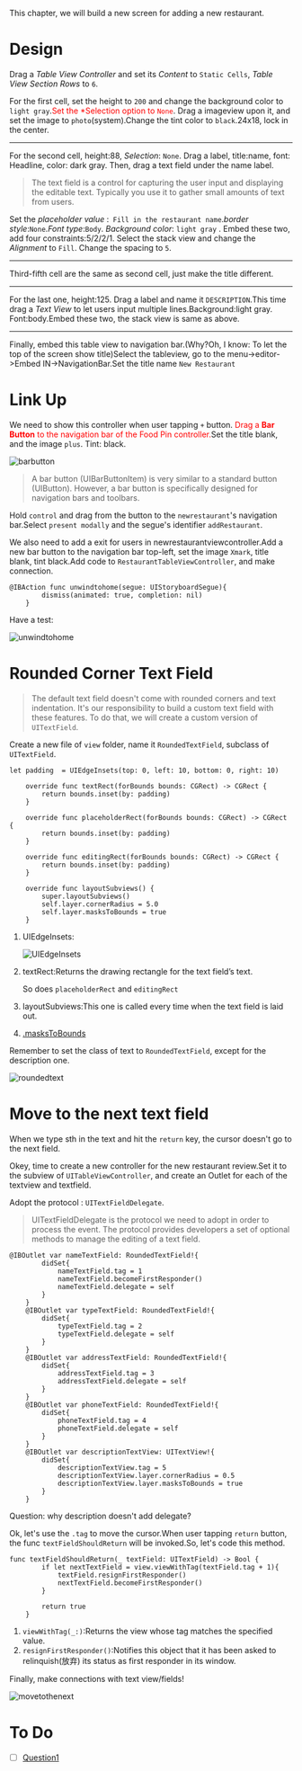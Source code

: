 This chapter, we will build a new screen for adding a new restaurant.

# Design

Drag a *Table View Controller* and set its *Content* to `Static Cells`, *Table View Section* *Rows* to `6`.

For the first cell, set the height to `200` and change the background color to `light gray`.<font color = "red">Set the *Selection option to `None`</font>. Drag a imageview upon it, and set the image to `photo`(system).Change the tint color to `black`.24x18, lock in the center.

---

For the second cell, height:88, *Selection*: `None`. Drag a label, title:name, font: Headline, color: dark gray. Then, drag a text field under the name label.

> The text field is a control for capturing the user input and displaying the editable text. Typically you use it to gather small amounts of text from users.

Set the *placeholder value* :` Fill in the restaurant name`.*border style*:`None`.*Font type*:`Body`. *Background color*: `light gray` . Embed these two, add four constraints:5/2/2/1. Select the stack view and change the *Alignment* to `Fill`. Change the spacing to `5`.

---

Third-fifth cell are the same as second cell, just make the title different.

---

For the last one, height:125. Drag a label and name it `DESCRIPTION`.This time drag a *Text View* to let users input multiple lines.Background:light gray. Font:body.Embed these two, the stack view is same as above.

---

Finally, embed this table view to navigation bar.(Why?Oh, I know: To let the top of the screen show title)Select the tableview, go to the menu->editor->Embed IN->NavigationBar.Set the title name `New Restaurant`

# Link Up

We need to show this controller when user tapping `+` button. <font color = "red">Drag a **Bar Button** to the navigation bar of the Food Pin controller.</font>Set the title blank, and the image `plus`. Tint: black.

![barbutton](graph/barbutton.png)

> A bar button (UIBarButtonItem) is very similar to a standard button (UIButton). However, a bar button is specifically designed for navigation bars and toolbars.
>

Hold `control` and drag from the button to the `newrestaurant`'s navigation bar.Select `present modally` and the segue's identifier `addRestaurant`.

We also need to add a exit for users in newrestaurantviewcontroller.Add a new bar button   to the navigation bar top-left, set the image `Xmark`, title blank, tint black.Add code to `RestaurantTableViewController`, and make connection.

```sw
@IBAction func unwindtohome(segue: UIStoryboardSegue){
        dismiss(animated: true, completion: nil)
    }
```

Have a test:

![unwindtohome](graph/unwindtohome.gif)

# Rounded Corner Text Field

> The default text field doesn't come with rounded corners and text indentation. It's our responsibility to build a custom text field with these features. To do that, we will create a custom version of `UITextField`.

Create a new file of `view` folder, name it `RoundedTextField`, subclass of `UITextField`.

```sw
let padding  = UIEdgeInsets(top: 0, left: 10, bottom: 0, right: 10)
    
    override func textRect(forBounds bounds: CGRect) -> CGRect {
        return bounds.inset(by: padding)
    }
    
    override func placeholderRect(forBounds bounds: CGRect) -> CGRect {
        return bounds.inset(by: padding)
    }
    
    override func editingRect(forBounds bounds: CGRect) -> CGRect {
        return bounds.inset(by: padding)
    }
    
    override func layoutSubviews() {
        super.layoutSubviews()
        self.layer.cornerRadius = 5.0
        self.layer.masksToBounds = true
    }
```

1. UIEdgeInsets:

   ![UIEdgeInsets](graph/UIEdgeInsets.png)

2. textRect:Returns the drawing rectangle for the text field’s text.

   So does `placeholderRect` and `editingRect`

3. layoutSubviews:This one  is called every time when the text field is laid out.

4. [.masksToBounds](https://blog.csdn.net/hhcncx/article/details/51278026)

Remember to set the class of text to `RoundedTextField`, except for the description one.

![roundedtext](graph/roundedtext.jpg)

# Move to the next text field

When we type sth in the text and hit the `return` key, the cursor doesn't go to the next field.

Okey, time to create a new controller for the new restaurant review.Set it to the subview of `UITableViewController`, and create an Outlet for each of the textview and textfield.

Adopt the protocol : `UITextFieldDelegate`.

> UITextFieldDelegate is the protocol we need to adopt in order to process the event. The protocol provides developers a set of optional methods to manage the editing of a text field. 

```sw
@IBOutlet var nameTextField: RoundedTextField!{
        didSet{
            nameTextField.tag = 1
            nameTextField.becomeFirstResponder()
            nameTextField.delegate = self
        }
    }
    @IBOutlet var typeTextField: RoundedTextField!{
        didSet{
            typeTextField.tag = 2
            typeTextField.delegate = self
        }
    }
    @IBOutlet var addressTextField: RoundedTextField!{
        didSet{
            addressTextField.tag = 3
            addressTextField.delegate = self
        }
    }
    @IBOutlet var phoneTextField: RoundedTextField!{
        didSet{
            phoneTextField.tag = 4
            phoneTextField.delegate = self
        }
    }
    @IBOutlet var descriptionTextView: UITextView!{
        didSet{
            descriptionTextView.tag = 5
            descriptionTextView.layer.cornerRadius = 0.5
            descriptionTextView.layer.masksToBounds = true
        }
    }
```

<span jump id = "question1">Question</span>: why description doesn't add delegate?

Ok, let's use the `.tag` to move the cursor.When user tapping `return` button, the func `textFieldShouldReturn` will be invoked.So, let's code this method.

```sw
func textFieldShouldReturn(_ textField: UITextField) -> Bool {
        if let nextTextField = view.viewWithTag(textField.tag + 1){
            textField.resignFirstResponder()
            nextTextField.becomeFirstResponder()
        }
        
        return true
    }
```

1. `viewWithTag(_:)`:Returns the view whose tag matches the specified value.
2. `resignFirstResponder()`:Notifies this object that it has been asked to relinquish(放弃) its status as first responder in its window.

Finally, make connections with text view/fields!

![movetothenext](graph/movetothenext.gif)





# To Do

- [ ] [Question1](#question1)



















